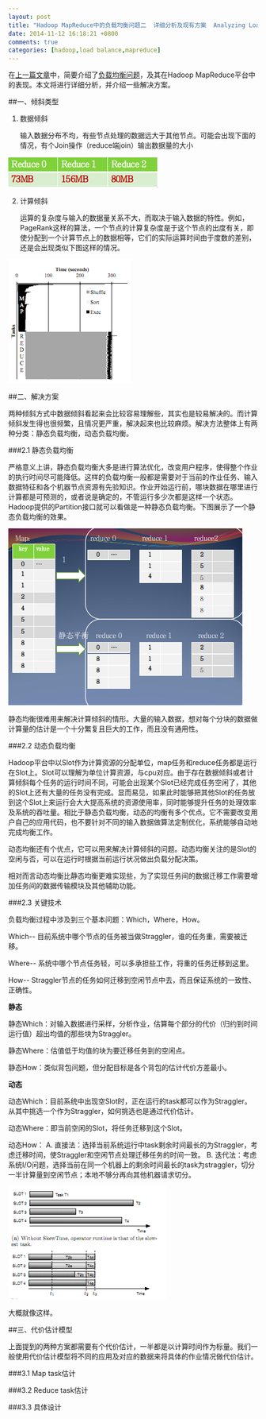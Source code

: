 ```yaml
---
layout: post
title: "Hadoop MapReduce中的负载均衡问题二  详细分析及现有方案  Analyzing Load Balancing on Hadoop"
date: 2014-11-12 16:18:21 +0800
comments: true
categories: [hadoop,load balance,mapreduce]
---
```

在[上一篇文章](/blog/load-balancing-on-hadoop-mapreduce/)中，简要介绍了[负载均衡问题](/blog/load-balancing-on-hadoop-mapreduce/)，及其在Hadoop MapReduce平台中的表现。本文将进行详细分析，并介绍一些解决方案。

##一、倾斜类型

1. 数据倾斜

	输入数据分布不均，有些节点处理的数据远大于其他节点。可能会出现下面的情况，有个Join操作（reduce端join）输出数据量的大小

![reduce side join output](/images/analyzingloadbalancing/reducesidejoin.png)

2. 计算倾斜

	运算的复杂度与输入的数据量关系不大，而取决于输入数据的特性。例如，PageRank这样的算法，一个节点的计算复杂度是于这个节点的出度有关，即使分配到一个计算节点上的数据相等，它们的实际运算时间由于度数的差别，还是会出现类似下图这样的情况。

![compute unbalance](/images/analyzingloadbalancing/computeunbalance.png)

##二、解决方案

两种倾斜方式中数据倾斜看起来会比较容易理解些，其实也是较易解决的。而计算倾斜发生得也很频繁，且情况更严重，解决起来也比较麻烦。解决方法整体上有两种分类：静态负载均衡，动态负载均衡。

###2.1 静态负载均衡

严格意义上讲，静态负载均衡大多是进行算法优化，改变用户程序，使得整个作业的执行时间尽可能降低。这样的负载均衡一般都是需要对于当前的作业任务、输入数据特征和各个机器节点资源有先验知识。作业开始运行前，哪块数据在哪里进行计算都是可预测的，或者说是确定的，不管运行多少次都是这样一个状态。Hadoop提供的Partition接口就可以看做是一种静态负载均衡。下图展示了一个静态负载均衡的效果。

![static load banlance](/images/analyzingloadbalancing/staticloadbalance.png)

静态均衡很难用来解决计算倾斜的情形。大量的输入数据，想对每个分块的数据做计算量的估计是一个十分繁复且巨大的工作，而且没有通用性。

###2.2 动态负载均衡

Hadoop平台中以Slot作为计算资源的分配单位，map任务和reduce任务都是运行在Slot上。Slot可以理解为单位计算资源，与cpu对应。由于存在数据倾斜或者计算倾斜每个任务的运行时间不同，可能会出现某个Slot已经完成任务空闲了，其他的Slot上还有大量的任务没有完成。显而易见，如果此时能够把其他Slot的任务放到这个Slot上来运行会大大提高系统的资源使用率，同时能够提升任务的处理效率及系统的吞吐量。相比于静态负载均衡，动态的均衡有多个优点。它不需要改变用户自己的应用代码，也不要针对不同的输入数据做算法定制优化，系统能够自动地完成均衡工作。

动态均衡还有个优点，它可以用来解决计算倾斜的问题。动态均衡关注的是Slot的空闲与否，可以在运行时根据当前运行状况做出负载分配决策。

相对而言动态均衡比静态均衡更难实现些，为了实现任务间的数据迁移工作需要增加任务间的数据传输模块及其他辅助功能。

###2.3 关键技术

负载均衡过程中涉及到三个基本问题：Which，Where，How。

Which-- 目前系统中哪个节点的任务被当做Straggler，谁的任务重，需要被迁移。

Where-- 系统中哪个节点任务轻，可以多承担些工作，将重的任务迁移到这里。

How-- Straggler节点的任务如何迁移到空闲节点中去，而且保证系统的一致性、正确性。

**静态**

静态Which：对输入数据进行采样，分析作业，估算每个部分的代价（归约到时间运行值）超出均值的那些块为Straggler。

静态Where：估值低于均值的块为要迁移任务到的空闲点。

静态How：类似背包问题，但分配目标是各个背包的估计代价方差最小。

**动态**

动态Which：目前系统中出现空Slot时，正在运行的task都可以作为Straggler。从其中挑选一个作为Straggler，如何挑选也是通过代价估计。

动态Where：即当前空闲的Slot，将任务迁移到这个Slot。

动态How：
	A. 直接法：选择当前系统运行中task剩余时间最长的为Straggler，考虑迁移时间，使Straggler和空闲节点处理迁移任务的时间一致。
	B. 迭代法：考虑系统I/O问题，选择当前在同一个机器上的剩余时间最长的task为straggler，切分一半计算量到空闲节点；本地不够分再向其他机器请求切分。

![dynamic demo](/images/analyzingloadbalancing/dynamicdemo.png)

大概就像这样。

##三、代价估计模型

上面提到的两种方案都需要有个代价估计，一半都是以计算时间作为标量。我们一般使用代价估计模型将不同的应用及对应的数据来将具体的作业情况做代价估计。

###3.1 Map task估计

###3.2 Reduce task估计


###3.3 具体设计
